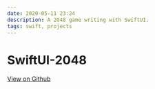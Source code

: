 ```yaml
---
date: 2020-05-11 23:24
description: A 2048 game writing with SwiftUI.
tags: swift, projects
---
```


# SwiftUI-2048

[View on Github](https://github.com/ZMcGuckin/SwiftUI-2048)
